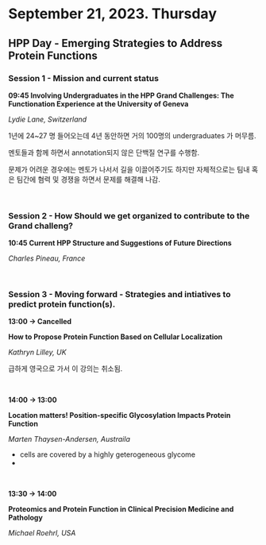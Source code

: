 # September 21, 2023. Thursday

## HPP Day - Emerging Strategies to Address Protein Functions

### Session 1 - Mission and current status

__09:45 Involving Undergraduates in the HPP Grand Challenges: The Functionation Experience at the University of Geneva__

_Lydie Lane, Switzerland_

1년에 24~27 명 들어오는데 4년 동안하면 거의 100명의 undergraduates 가 머무름.

멘토들과 함께 하면서 annotation되지 않은 단백질 연구를 수행함.

문제가 어려운 경우에는 멘토가 나서서 길을 이끌어주기도 하지만 자체적으로는 팀내 혹은 팀간에 혐력 및 경쟁을 하면서 문제를 해결해 나감.

</br>

### Session 2 - How Should we get organized to contribute to the Grand challeng?

__10:45 Current HPP Structure and Suggestions of Future Directions__

_Charles Pineau, France_



</br>

### Session 3 - Moving forward - Strategies and intiatives to predict protein function(s).

__13:00 -> Cancelled__

__How to Propose Protein Function Based on Cellular Localization__

_Kathryn Lilley, UK_

급하게 영국으로 가서 이 강의는 취소됨.

</br>

__14:00 -> 13:00__

__Location matters! Position-specific Glycosylation Impacts Protein Function__

_Marten Thaysen-Andersen, Austraila_

- cells are covered by a highly geterogeneous glycome
- 

</br>

__13:30 -> 14:00__

__Proteomics and Protein Function in Clinical Precision Medicine and Pathology__

_Michael Roehrl, USA_



</br>
